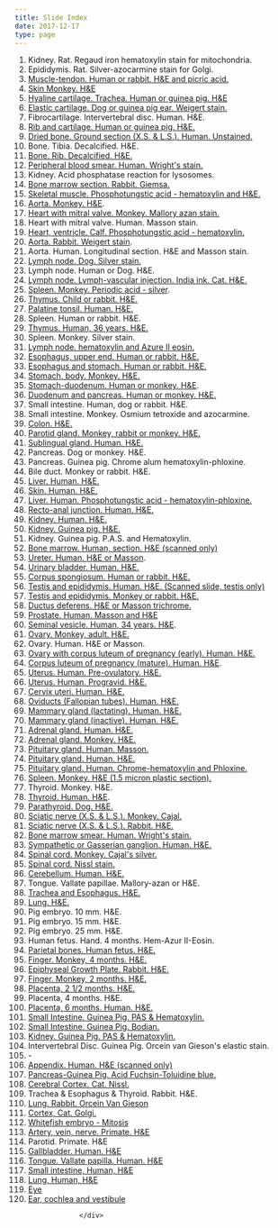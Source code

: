 ```yaml
---
title: Slide Index
date: 2017-12-17
type: page
---
```

<div class="pagecontentbody">

<ol>
<li>Kidney. Rat. Regaud iron hematoxylin stain for mitochondria.</li>
<li>Epididymis. Rat. Silver-azocarmine stain for Golgi.</li>
<li><a href="https://histologylab.ctl.columbia.edu/slides/slide03/">Muscle-tendon. Human or rabbit. <span class="caps">H&amp;E </span>and picric acid.</a></li>
<li><a href="http://virtualslides.cumc.columbia.edu/04.svs/view.apml?">Skin	Monkey. <span class="caps">H&amp;E</span></a></li>
<li><a href="http://virtualslides.cumc.columbia.edu/05.svs/view.apml?">Hyaline cartilage. Trachea. Human or guinea pig. <span class="caps">H&amp;E</span></a></li>
<li><a href="http://virtualslides.cumc.columbia.edu/06.svs/view.apml?">Elastic cartilage. Dog or guinea pig ear. Weigert stain.</a></li>
<li>Fibrocartilage. Intervertebral disc. Human. <span class="caps">H&amp;E.</span></li>
<li><a href="http://virtualslides.cumc.columbia.edu/08.svs/view.apml?">Rib and cartilage. Human or guinea pig. <span class="caps">H&amp;E.</span></a></li>
<li><a href="http://virtualslides.cumc.columbia.edu/09.svs/view.apml?">Dried bone. Ground section (X.S. &amp; <span class="caps">L.S.</span>). Human. Unstained.</a></li>
<li>Bone. Tibia. Decalcified. <span class="caps">H&amp;E.</span></li>
<li><a href="http://virtualslides.cumc.columbia.edu/11.svs/view.apml?">Bone. Rib. Decalcified. <span class="caps">H&amp;E.</span></a></li>
<li><a href="http://virtualslides.cumc.columbia.edu/12.svs/view.apml?">Peripheral blood smear. Human. Wright's stain.</a></li>
<li>Kidney. Acid phosphatase reaction for lysosomes.</li>
<li><a href="http://virtualslides.cumc.columbia.edu/14.svs/view.apml?">Bone marrow section. Rabbit. Giemsa.</a></li>
<li><a href="http://virtualslides.cumc.columbia.edu/15.svs/view.apml?">Skeletal muscle. Phosphotungstic acid - hematoxylin and <span class="caps">H&amp;E.</span></a></li>
<li><a href="http://virtualslides.cumc.columbia.edu/16.svs/view.apml?">Aorta. Monkey. <span class="caps">H&amp;E</span></a>.</li>
<li><a href="http://virtualslides.cumc.columbia.edu/17.svs/view.apml?">Heart with mitral valve. Monkey. Mallory azan stain.</a></li>
<li>Heart with mitral valve. Human. Masson stain.</li>
<li><a href="http://virtualslides.cumc.columbia.edu/19.svs/view.apml?">Heart, ventricle. Calf. Phosphotungstic acid - hematoxylin.</a></li>
<li><a href="http://virtualslides.cumc.columbia.edu/20.svs/view.apml?">Aorta. Rabbit. Weigert stain</a>.</li>
<li>Aorta. Human. Longitudinal section. <span class="caps">H&amp;E </span>and Masson stain.</li>
<li><a href="http://virtualslides.cumc.columbia.edu/22.svs/view.apml?">Lymph node. Dog. Silver stain.</a></li>
<li>Lymph node. Human or Dog. <span class="caps">H&amp;E.</span></li>
<li><a href="http://virtualslides.cumc.columbia.edu/24.svs/view.apml?">Lymph node. Lymph-vascular injection. India ink. Cat. <span class="caps">H&amp;E.</span></a></li>
<li><a href="http://virtualslides.cumc.columbia.edu/25.svs/view.apml?">Spleen. Monkey. Periodic acid - silver</a>.</li>
<li><a href="http://virtualslides.cumc.columbia.edu/26.svs/view.apml?">Thymus. Child or rabbit. <span class="caps">H&amp;E.</span></a></li>
<li><a href="http://virtualslides.cumc.columbia.edu/27.svs/view.apml?">Palatine tonsil. Human. <span class="caps">H&amp;E.</span></a></li>
<li>Spleen. Human or rabbit. <span class="caps">H&amp;E.</span></li>
<li><a href="http://virtualslides.cumc.columbia.edu/29.svs/view.apml?">Thymus. Human, 36 years. <span class="caps">H&amp;E.</span></a></li>
<li>Spleen. Monkey. Silver stain.</li>
<li><a href="http://virtualslides.cumc.columbia.edu/31.svs/view.apml?">Lymph node. hematoxylin and Azure II eosin.</a></li>
<li><a href="http://virtualslides.cumc.columbia.edu/32.svs/view.apml?">Esophagus, upper end. Human or rabbit. <span class="caps">H&amp;E.</span></a></li>
<li><a href="http://virtualslides.cumc.columbia.edu/33.svs/view.apml?">Esophagus and stomach. Human or rabbit. <span class="caps">H&amp;E.</span></a></li>
<li><a href="http://virtualslides.cumc.columbia.edu/34.svs/view.apml?">Stomach, body. Monkey. <span class="caps">H&amp;E.</span></a></li>
<li><a href="http://virtualslides.cumc.columbia.edu/35.svs/view.apml?">Stomach-duodenum. Human or monkey. <span class="caps">H&amp;E</span></a>.</li>
<li><a href="http://virtualslides.cumc.columbia.edu/36.svs/view.apml?">Duodenum and pancreas. Human or monkey. <span class="caps">H&amp;E.</span></a></li>
<li>Small intestine. Human, dog or rabbit. <span class="caps">H&amp;E.</span></li>
<li>Small intestine. Monkey. Osmium tetroxide and azocarmine.</li>
<li><a href="http://virtualslides.cumc.columbia.edu/39.svs/view.apml?">Colon. <span class="caps">H&amp;E.</span></a></li>
<li><a href="http://virtualslides.cumc.columbia.edu/40.svs/view.apml?">Parotid gland. Monkey, rabbit or monkey. <span class="caps">H&amp;E.</span></a></li>
<li><a href="http://virtualslides.cumc.columbia.edu/41.svs/view.apml?">Sublingual gland. Human. <span class="caps">H&amp;E.</span></a></li>
<li>Pancreas. Dog or monkey. <span class="caps">H&amp;E.</span></li>
<li>Pancreas. Guinea pig. Chrome alum hematoxylin-phloxine.</li>
<li>Bile duct. Monkey or rabbit. <span class="caps">H&amp;E.</span></li>
<li><a href="http://virtualslides.cumc.columbia.edu/45.svs/view.apml?">Liver. Human. <span class="caps">H&amp;E.</span></a></li>
<li><a href="http://virtualslides.cumc.columbia.edu/46.svs/view.apml?">Skin. Human. <span class="caps">H&amp;E.</span></a></li>
<li><a href="http://virtualslides.cumc.columbia.edu/47.svs/view.apml?">Liver. Human. Phosphotungstic acid - hematoxylin-phloxine.</a></li>
<li><a href="http://virtualslides.cumc.columbia.edu/48.svs/view.apml?">Recto-anal junction. Human. <span class="caps">H&amp;E.</span></a></li>
<li><a href="http://virtualslides.cumc.columbia.edu/49.svs/view.apml?">Kidney. Human. <span class="caps">H&amp;E.</span></a></li>
<li><a href="http://virtualslides.cumc.columbia.edu/50.svs/view.apml?">Kidney. Guinea pig. <span class="caps">H&amp;E.</span></a></li>
<li>Kidney. Guinea pig. <span class="caps">P.A.S. </span>and Hematoxylin.</li>
<li><a href="http://virtualslides.cumc.columbia.edu/52.svs/view.apml?">Bone marrow. Human, section. <span class="caps">H&amp;E </span>(scanned only)</a></li>
<li><a href="http://virtualslides.cumc.columbia.edu/53.svs/view.apml?">Ureter. Human. <span class="caps">H&amp;E </span>or Masson</a>.</li>
<li><a href="http://virtualslides.cumc.columbia.edu/54.svs/view.apml?">Urinary bladder. Human. <span class="caps">H&amp;E.</span></a></li>
<li><a href="http://virtualslides.cumc.columbia.edu/55.svs/view.apml?">Corpus spongiosum. Human or rabbit. <span class="caps">H&amp;E.</span></a></li>
<li><a href="http://virtualslides.cumc.columbia.edu/56.svs/view.apml?">Testis and epididymis. Human. <span class="caps">H&amp;E. </span>(Scanned slide, testis only)</a></li>
<li><a href="http://virtualslides.cumc.columbia.edu/57.svs/view.apml?">Testis and epididymis. Monkey or rabbit. <span class="caps">H&amp;E.</span></a></li>
<li><a href="http://virtualslides.cumc.columbia.edu/58.svs/view.apml?">Ductus deferens. <span class="caps">H&amp;E </span>or Masson trichrome.</a></li>
<li><a href="http://virtualslides.cumc.columbia.edu/59.svs/view.apml?">Prostate. Human. Masson and <span class="caps">H&amp;E</span></a></li>
<li><a href="http://virtualslides.cumc.columbia.edu/60.svs/view.apml?">Seminal vesicle. Human, 34 years. <span class="caps">H&amp;E</span></a>.</li>
<li><a href="http://virtualslides.cumc.columbia.edu/61.svs/view.apml?">Ovary. Monkey, adult. <span class="caps">H&amp;E.</span></a></li>
<li>Ovary. Human. <span class="caps">H&amp;E </span>or Masson.</li>
<li><a href="http://virtualslides.cumc.columbia.edu/63.svs/view.apml?">Ovary with corpus luteum of pregnancy (early). Human. <span class="caps">H&amp;E.</span></a></li>
<li> <a href="http://virtualslides.cumc.columbia.edu/64.svs/view.apml?">Corpus luteum of pregnancy (mature). Human. <span class="caps">H&amp;E</span></a>.</li>
<li><a href="http://virtualslides.cumc.columbia.edu/65.svs/view.apml?">Uterus. Human. Pre-ovulatory. <span class="caps">H&amp;E.</span></a></li>
<li><a href="http://virtualslides.cumc.columbia.edu/66.svs/view.apml?">Uterus. Human. Progravid. <span class="caps">H&amp;E.</span></a></li>
<li><a href="http://virtualslides.cumc.columbia.edu/67.svs/view.apml?">Cervix uteri. Human. <span class="caps">H&amp;E.</span></a></li>
<li><a href="http://virtualslides.cumc.columbia.edu/68.svs/view.apml?">Oviducts (Fallopian tubes). Human. <span class="caps">H&amp;E.</span></a></li>
<li><a href="http://virtualslides.cumc.columbia.edu/69.svs/view.apml?">Mammary gland (lactating). Human. <span class="caps">H&amp;E.</span></a></li>
<li><a href="http://virtualslides.cumc.columbia.edu/70.svs/view.apml?">Mammary gland (inactive). Human. <span class="caps">H&amp;E.</span></a></li>
<li><a href="http://virtualslides.cumc.columbia.edu/71.svs/view.apml?">Adrenal gland. Human. <span class="caps">H&amp;E.</span></a></li>
<li><a href="http://virtualslides.cumc.columbia.edu/72.svs/view.apml?">Adrenal gland. Monkey. <span class="caps">H&amp;E.</span></a></li>
<li><a href="http://virtualslides.cumc.columbia.edu/73.svs/view.apml?">Pituitary gland. Human. Masson.</a></li>
<li><a href="http://virtualslides.cumc.columbia.edu/74.svs/view.apml?">Pituitary gland. Human. <span class="caps">H&amp;E.</span></a></li>
<li><a href="http://virtualslides.cumc.columbia.edu/75.svs/view.apml?">Pituitary gland. Human. Chrome-hematoxylin and Phloxine.</a></li>
<li><a href="http://virtualslides.cumc.columbia.edu/76.svs/view.apml?">Spleen. Monkey. <span class="caps">H&amp;E </span>(1.5 micron plastic section).</a></li>
<li>Thyroid. Monkey. <span class="caps">H&amp;E.</span></li>
<li><a href="http://virtualslides.cumc.columbia.edu/78.svs/view.apml?">Thyroid. Human. <span class="caps">H&amp;E</span></a>.</li>
<li><a href="http://virtualslides.cumc.columbia.edu/79.svs/view.apml?">Parathyroid. Dog. <span class="caps">H&amp;E.</span></a></li>
<li><a href="http://virtualslides.cumc.columbia.edu/80.svs/view.apml?">Sciatic nerve (X.S. &amp; <span class="caps">L.S.</span>). Monkey. Cajal.</a></li>
<li><a href="http://virtualslides.cumc.columbia.edu/81.svs/view.apml?">Sciatic nerve (X.S. &amp; <span class="caps">L.S.</span>). Rabbit. <span class="caps">H&amp;E.</span></a></li>
<li><a href="http://virtualslides.cumc.columbia.edu/82.svs/view.apml?">Bone marrow smear. Human. Wright's stain.</a></li>
<li><a href="http://virtualslides.cumc.columbia.edu/83.svs/view.apml?">Sympathetic or Gasserian ganglion. Human. <span class="caps">H&amp;E.</span></a></li>
<li><a href="http://virtualslides.cumc.columbia.edu/84.svs/view.apml?">Spinal cord. Monkey. Cajal's silver.</a></li>
<li><a href="http://virtualslides.cumc.columbia.edu/85.svs/view.apml?">Spinal cord. Nissl stain.</a></li>
<li><a href="http://virtualslides.cumc.columbia.edu/86.svs/view.apml?">Cerebellum. Human. <span class="caps">H&amp;E.</span></a></li>
<li>Tongue. Vallate papillae. Mallory-azan or <span class="caps">H&amp;E.</span></li>
<li><a href="http://virtualslides.cumc.columbia.edu/88.svs/view.apml?">Trachea and Esophagus. <span class="caps">H&amp;E.</span></a></li>
<li><a href="http://virtualslides.cumc.columbia.edu/89.svs/view.apml?">Lung. <span class="caps">H&amp;E.</span></a></li>
<li>Pig embryo. 10 mm. <span class="caps">H&amp;E.</span></li>
<li>Pig embryo. 15 mm. <span class="caps">H&amp;E.</span></li>
<li>Pig embryo. 25 mm. <span class="caps">H&amp;E.</span></li>
<li>Human fetus. Hand. 4 months. Hem-Azur II-Eosin.</li>
<li><a href="http://virtualslides.cumc.columbia.edu/94.svs/view.apml?">Parietal bones. Human fetus. <span class="caps">H&amp;E.</span></a></li>
<li><a href="http://virtualslides.cumc.columbia.edu/95.svs/view.apml?">Finger. Monkey, 4 months. <span class="caps">H&amp;E.</span></a></li>
<li><a href="http://virtualslides.cumc.columbia.edu/96.svs/view.apml?">Epiphyseal Growth Plate. Rabbit. <span class="caps">H&amp;E.</span></a></li>
<li><a href="http://virtualslides.cumc.columbia.edu/97.svs/view.apml?">Finger. Monkey, 2 months. <span class="caps">H&amp;E.</span></a></li>
<li><a href="http://virtualslides.cumc.columbia.edu/98.svs/view.apml?">Placenta, 2 1/2 months. <span class="caps">H&amp;E.</span></a></li>
<li>Placenta, 4 months. <span class="caps">H&amp;E.</span></li>
<li><a href="http://virtualslides.cumc.columbia.edu/100.svs/view.apml?">Placenta, 6 months. Human. <span class="caps">H&amp;E.</span></a></li>
<li><a href="http://virtualslides.cumc.columbia.edu/101.svs/view.apml?">Small Intestine. Guinea Pig. <span class="caps">PAS </span>&amp; Hematoxylin.</a></li>
<li><a href="http://virtualslides.cumc.columbia.edu/102.svs/view.apml?">Small Intestine. Guinea Pig. Bodian.</a></li>
<li><a href="http://virtualslides.cumc.columbia.edu/103.svs/view.apml?">Kidney. Guinea Pig. <span class="caps">PAS </span>&amp; Hematoxylin.</a></li>
<li>Intervertebral Disc. Guinea Pig. Orcein van Gieson's elastic stain.</li>
<li>-</li>
<li><a href="http://virtualslides.cumc.columbia.edu/106.svs/view.apml?">Appendix. Human. <span class="caps">H&amp;E </span>(scanned only)</a></li>
<li><a href="http://virtualslides.cumc.columbia.edu/107.svs/view.apml?">Pancreas-Guinea Pig. Acid Fuchsin-Toluidine blue.</a></li>
<li><a href="http://virtualslides.cumc.columbia.edu/108.svs/view.apml?">Cerebral Cortex. Cat. Nissl.</a></li>
<li>Trachea &amp; Esophagus &amp; Thyroid. Rabbit. <span class="caps">H&amp;E.</span></li>
<li><a href="http://virtualslides.cumc.columbia.edu/110.svs/view.apml?">Lung. Rabbit. Orcein Van Gieson</a></li>
<li><a href="http://virtualslides.cumc.columbia.edu/111.svs/view.apml?">Cortex, Cat. Golgi.</a></li>
<li><a href="http://virtualslides.cumc.columbia.edu/112.svs/view.apml?">Whitefish embryo - Mitosis</a></li>
<li><a href="http://virtualslides.cumc.columbia.edu/113.svs/view.apml?">Artery, vein, nerve. Primate. <span class="caps">H&amp;E</span></a></li>
<li>Parotid. Primate. <span class="caps">H&amp;E</span></li>
<li><a href="http://virtualslides.cumc.columbia.edu/115.svs/view.apml?">Gallbladder. Human. <span class="caps">H&amp;E</span></a></li>
<li><a href="http://virtualslides.cumc.columbia.edu/116.svs/view.apml?">Tongue. Vallate papilla. Human. <span class="caps">H&amp;E</span></a></li>
<li><a href="http://virtualslides.cumc.columbia.edu/117.svs/view.apml?">Small intestine, Human, <span class="caps">H&amp;E</span></a></li>
<li><a href="http://virtualslides.cumc.columbia.edu/118.svs/view.apml?">Lung, Human, <span class="caps">H&amp;E</span></a></li>
<li><a href="http://virtualslides.cumc.columbia.edu/119.svs/view.apml?">Eye</a></li>
<li><a href="http://virtualslides.cumc.columbia.edu/120.svs/view.apml?">Ear, cochlea and vestibule</a></li>
</ol>


					</div>
